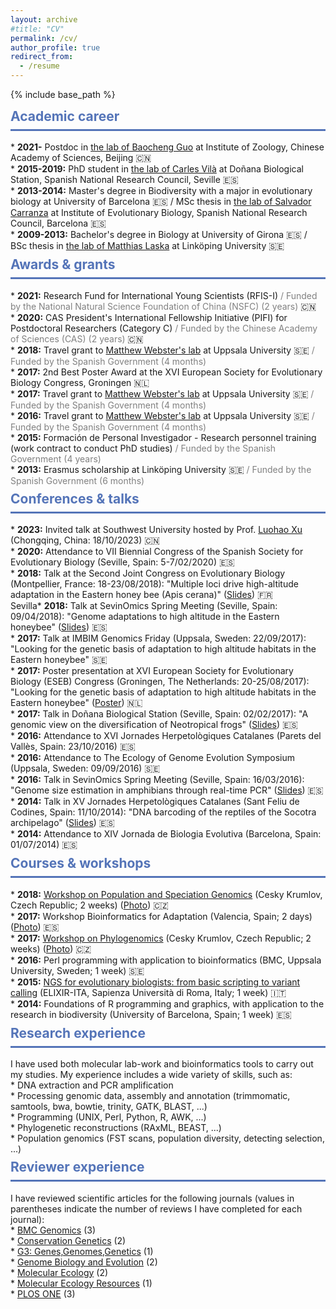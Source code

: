 ```yaml
---
layout: archive
#title: "CV"
permalink: /cv/
author_profile: true
redirect_from:
  - /resume
---
```


{% include base_path %}

<div class="section-card">
  <h2 style="color: #5474B8; border-bottom: 3px solid #5474B8; padding-bottom: 0.5rem; margin-top: 0.5rem;"><i class="fas fa-briefcase"></i> Academic career</h2>
* <strong>2021-</strong> Postdoc in <a href="https://guolaboratory.com/" target="_blank">the lab of Baocheng Guo</a> at Institute of Zoology, Chinese Academy of Sciences, Beijing 🇨🇳<br>
* <strong>2015-2019:</strong> PhD student in <a href="https://www.consevol.org/" target="_blank">the lab of Carles Vilà</a> at Doñana Biological Station, Spanish National Research Council, Seville 🇪🇸<br>
* <strong>2013-2014:</strong> Master's degree in Biodiversity with a major in evolutionary biology at University of Barcelona 🇪🇸 / MSc thesis in <a href="https://www.ibe.upf-csic.es/carranza" target="_blank">the lab of Salvador Carranza</a> at Institute of Evolutionary Biology, Spanish National Research Council, Barcelona 🇪🇸<br>
* <strong>2009-2013:</strong> Bachelor's degree in Biology at University of Girona 🇪🇸 / BSc thesis in <a href="https://liu.se/en/employee/matla69" target="_blank">the lab of Matthias Laska</a> at Linköping University 🇸🇪
</div>

<div class="section-card">
  <h2 style="color: #5474B8; border-bottom: 3px solid #5474B8; padding-bottom: 0.5rem; margin-top: 0.5rem;"><i class="fas fa-award"></i> Awards & grants</h2>
* <strong>2021:</strong> Research Fund for International Young Scientists (RFIS-I) <span style="color: gray;">/ Funded by the National Natural Science Foundation of China (NSFC) (2 years)</span> 🇨🇳<br>
* <strong>2020:</strong> CAS President's International Fellowship Initiative (PIFI) for Postdoctoral Researchers (Category C) <span style="color: gray;">/ Funded by the Chinese Academy of Sciences (CAS) (2 years)</span> 🇨🇳<br>
* <strong>2018:</strong> Travel grant to <a href="https://www.katalog.uu.se/profile/?id=N1-581" target="_blank">Matthew Webster's lab</a> at Uppsala University 🇸🇪 <span style="color: gray;">/ Funded by the Spanish Government (4 months)</span><br>
* <strong>2017:</strong> 2nd Best Poster Award at the XVI European Society for Evolutionary Biology Congress, Groningen 🇳🇱<br>
* <strong>2017:</strong> Travel grant to <a href="https://www.katalog.uu.se/profile/?id=N1-581" target="_blank">Matthew Webster's lab</a> at Uppsala University 🇸🇪 <span style="color: gray;">/ Funded by the Spanish Government (4 months)</span><br>
* <strong>2016:</strong> Travel grant to <a href="https://www.katalog.uu.se/profile/?id=N1-581" target="_blank">Matthew Webster's lab</a> at Uppsala University 🇸🇪 <span style="color: gray;">/ Funded by the Spanish Government (4 months)</span><br>
* <strong>2015:</strong> Formación de Personal Investigador - Research personnel training (work contract to conduct PhD studies) <span style="color: gray;">/ Funded by the Spanish Government (4 years)</span><br>
* <strong>2013:</strong> Erasmus scholarship at Linköping University 🇸🇪 <span style="color: gray;">/ Funded by the Spanish Government (6 months)</span>
</div>

<div class="section-card">
  <h2 style="color: #5474B8; border-bottom: 3px solid #5474B8; padding-bottom: 0.5rem; margin-top: 0.5rem;"><i class="fas fa-microphone-alt"></i> Conferences & talks</h2>
* <strong>2023:</strong> Invited talk at Southwest University hosted by Prof. <a href="https://scholar.google.com/citations?user=hWtMbu4AAAAJ&hl=en" target="_blank">Luohao Xu</a> (Chongqing, China: 18/10/2023) 🇨🇳<br>
* <strong>2020:</strong> Attendance to VII Biennial Congress of the Spanish Society for Evolutionary Biology (Seville, Spain: 5-7/02/2020) 🇪🇸<br>
* <strong>2018:</strong> Talk at the Second Joint Congress on Evolutionary Biology (Montpellier, France: 18-23/08/2018): "Multiple loci drive high-altitude adaptation in the Eastern honey bee (Apis cerana)" (<a href="https://programme.europa-organisation.com/slides/programme_jointCongressEvolBiology-2018/webconf/764_22082018_0950_einstein_Santiago_Montero-Mendieta_578/index.html" target="_blank">Slides</a>) 🇫🇷<br>
Sevilla* <strong>2018:</strong> Talk at SevinOmics Spring Meeting (Seville, Spain: 09/04/2018): "Genome adaptations to high altitude in the Eastern honeybee" (<a href="/files/2018_slides_sevinomics.pdf" target="_blank">Slides</a>) 🇪🇸<br>
* <strong>2017:</strong> Talk at IMBIM Genomics Friday (Uppsala, Sweden: 22/09/2017): "Looking for the genetic basis of adaptation to high altitude habitats in the Eastern honeybee" 🇸🇪<br> 
* <strong>2017:</strong> Poster presentation at XVI European Society for Evolutionary Biology (ESEB) Congress (Groningen, The Netherlands: 20-25/08/2017): "Looking for the genetic basis of adaptation to high altitude habitats in the Eastern honeybee" (<a href="/images/poster_groningen_2017.png" target="_blank">Poster</a>) 🇳🇱<br>
* <strong>2017:</strong> Talk in Doñana Biological Station (Seville, Spain: 02/02/2017): "A genomic view on the diversification of Neotropical frogs" (<a href="/files/2017_slides_ebd.pdf" target="_blank">Slides</a>) 🇪🇸<br>
* <strong>2016:</strong> Attendance to XVI Jornades Herpetològiques Catalanes (Parets del Vallès, Spain: 23/10/2016) 🇪🇸<br>
* <strong>2016:</strong> Attendance to The Ecology of Genome Evolution Symposium (Uppsala, Sweden: 09/09/2016) 🇸🇪<br>
* <strong>2016:</strong> Talk in SevinOmics Spring Meeting (Seville, Spain: 16/03/2016): "Genome size estimation in amphibians through real-time PCR" (<a href="/files/2016_slides_sevinomics.pdf" target="_blank">Slides</a>) 🇪🇸<br>
* <strong>2014:</strong> Talk in XV Jornades Herpetològiques Catalanes (Sant Feliu de Codines, Spain: 11/10/2014): "DNA barcoding of the reptiles of the Socotra archipelago" (<a href="/files/2014_slides_barcoding.pdf" target="_blank">Slides</a>) 🇪🇸<br>
* <strong>2014:</strong> Attendance to XIV Jornada de Biologia Evolutiva (Barcelona, Spain: 01/07/2014) 🇪🇸
</div>

<div class="section-card">
  <h2 style="color: #5474B8; border-bottom: 3px solid #5474B8; padding-bottom: 0.5rem; margin-top: 0.5rem;"><i class="fas fa-graduation-cap"></i> Courses & workshops</h2>
* <strong>2018:</strong> <a href="http://evomics.org/workshops/workshop-on-population-and-speciation-genomics/2018-workshop-on-population-and-speciation-genomics-cesky-krumlov/" target="_blank">Workshop on Population and Speciation Genomics</a> (Cesky Krumlov, Czech Republic; 2 weeks) (<a href="https://raw.githubusercontent.com/santiagomonteromendieta/santiagomonteromendieta.github.io/master/images/workshops/photo_evomics_2018.jpg" target="_blank">Photo</a>) 🇨🇿<br>
* <strong>2017:</strong> Workshop Bioinformatics for Adaptation (Valencia, Spain; 2 days) (<a href="https://raw.githubusercontent.com/santiagomonteromendieta/santiagomonteromendieta.github.io/master/images/workshops/photo_adaptnet_2017.jpeg" target="_blank">Photo</a>) 🇪🇸<br>
* <strong>2017:</strong> <a href="http://evomics.org/2017-workshop-on-phylogenomics-cesky-krumlov/" target="_blank">Workshop on Phylogenomics</a> (Cesky Krumlov, Czech Republic; 2 weeks) (<a href="https://raw.githubusercontent.com/santiagomonteromendieta/santiagomonteromendieta.github.io/master/images/workshops/photo_evomics_2017.jpeg" target="_blank">Photo</a>) 🇨🇿<br>
* <strong>2016:</strong> Perl programming with application to bioinformatics (BMC, Uppsala University, Sweden; 1 week) 🇸🇪<br>
* <strong>2015:</strong> <a href="https://github.com/ELIXIR-IIB-training/VarCall2015" target="_blank">NGS for evolutionary biologists: from basic scripting to variant calling</a> (ELIXIR-ITA, Sapienza Università di Roma, Italy; 1 week) 🇮🇹<br>
* <strong>2014:</strong> Foundations of R programming and graphics, with application to the research in biodiversity (University of Barcelona, Spain; 1 week) 🇪🇸
</div>

<div class="section-card">
  <h2 style="color: #5474B8; border-bottom: 3px solid #5474B8; padding-bottom: 0.5rem; margin-top: 0.5rem;"><i class="fas fa-dna"></i> Research experience</h2>
I have used both molecular lab-work and bioinformatics tools to carry out my studies. My experience includes a wide variety of skills, such as:<br> 
* DNA extraction and PCR amplification<br>
* Processing genomic data, assembly and annotation (trimmomatic, samtools, bwa, bowtie, trinity, GATK, BLAST, ...)<br>
* Programming (UNIX, Perl, Python, R, AWK, ...)<br>
* Phylogenetic reconstructions (RAxML, BEAST, ...)<br>
* Population genomics (FST scans, population diversity, detecting selection, ...)
</div>

<div class="section-card">
  <h2 style="color: #5474B8; border-bottom: 3px solid #5474B8; padding-bottom: 0.5rem; margin-top: 0.5rem;">Reviewer experience</h2>
I have reviewed scientific articles for the following journals (values in parentheses indicate the number of reviews I have completed for each journal):<br>
* <a href="https://bmcgenomics.biomedcentral.com" target="_blank">BMC Genomics</a> (3)<br>
* <a href="https://www.springer.com/journal/10592" target="_blank">Conservation Genetics</a> (2)<br>
* <a href="https://academic.oup.com/g3journal" target="_blank">G3: Genes,Genomes,Genetics</a> (1)<br>
* <a href="https://academic.oup.com/gbe" target="_blank">Genome Biology and Evolution</a> (2)<br>
* <a href="https://onlinelibrary.wiley.com/journal/1365294x" target="_blank">Molecular Ecology</a> (2)<br>
* <a href="https://onlinelibrary.wiley.com/journal/17550998" target="_blank">Molecular Ecology Resources</a> (1)<br>
* <a href="https://journals.plos.org/plosone/" target="_blank">PLOS ONE</a> (3)
</div>
